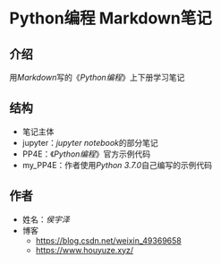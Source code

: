 # Python编程 Markdown笔记



## 介绍

用*Markdown*写的《*Python编程*》上下册学习笔记



## 结构

- 笔记主体
- jupyter：*jupyter notebook*的部分笔记
- PP4E：《*Python编程*》官方示例代码
- my_PP4E：作者使用*Python 3.7.0*自己编写的示例代码



## 作者

- 姓名：*侯宇泽*
- 博客
    - https://blog.csdn.net/weixin_49369658
    - https://www.houyuze.xyz/

